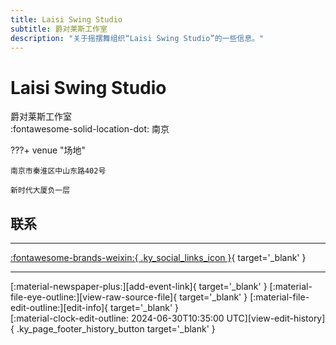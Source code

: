 ```yaml
---
title: Laisi Swing Studio
subtitle: 爵对莱斯工作室
description: "关于摇摆舞组织“Laisi Swing Studio”的一些信息。"
---
```


# Laisi Swing Studio

爵对莱斯工作室  
:fontawesome-solid-location-dot: 南京  


???+ venue "场地"

    南京市秦淮区中山东路402号  
      
    新时代大厦负一层  

## 联系


---

 [:fontawesome-brands-weixin:{ .ky_social_links_icon }](# "爵对莱斯南京摇摆舞"){ target='_blank' }

---

<div class="ky_page_footer" markdown>
<div class="ky_page_footer_trailing" markdown="span">
[:material-newspaper-plus:][add-event-link]{ target='_blank' }
[:material-file-eye-outline:][view-raw-source-file]{ target='_blank' }
[:material-file-edit-outline:][edit-info]{ target='_blank' }
</div>
<div class="ky_page_footer_leading" markdown="span">
[:material-clock-edit-outline: 2024-06-30T10:35:00 UTC][view-edit-history]{ .ky_page_footer_history_button target='_blank' }
</div>
</div>

[add-event-link]: https://github.com/swingdance/events/issues/new?assignees=&labels=add+event&projects=&template=02-add_entity.yml&title=%5Bcn%5D%20%3CName%3E&region=cn&province=Jiangsu&city=Nanjing&org_id=laisi-swing-studio "添加活动"
[view-raw-source-file]: https://github.com/swingdance/orgs/blob/main/cn/laisi-swing-studio.json "查看原始源文件"
[edit-info]: https://github.com/swingdance/orgs/issues/new?assignees=&labels=update+org&projects=&template=03-update_entity.yml&title=%5Bcn%5D%20Laisi%20Swing%20Studio&region=cn&id=laisi-swing-studio&name=Laisi%20Swing%20Studio "编辑信息"

[view-edit-history]: https://github.com/swingdance/orgs/commits/main/cn/laisi-swing-studio.json "查看编辑历史"
